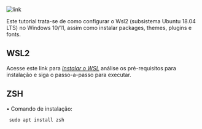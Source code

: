 ![link](https://assets.ubuntu.com/v1/ad89548e-ubuntu-on-wsl.png)

Este tutorial trata-se de como configurar o Wsl2 (subsistema Ubuntu 18.04 LTS) no Windows 10/11, assim como instalar packages, themes, plugins e fonts.

## WSL2

Acesse este link para _[Instalar o WSL](https://docs.microsoft.com/pt-br/windows/wsl/install)_
análise os pré-requisitos para instalação e siga o passo-a-passo para executar.

## ZSH

• Comando de instalação:

<code> sudo apt install zsh </code>
